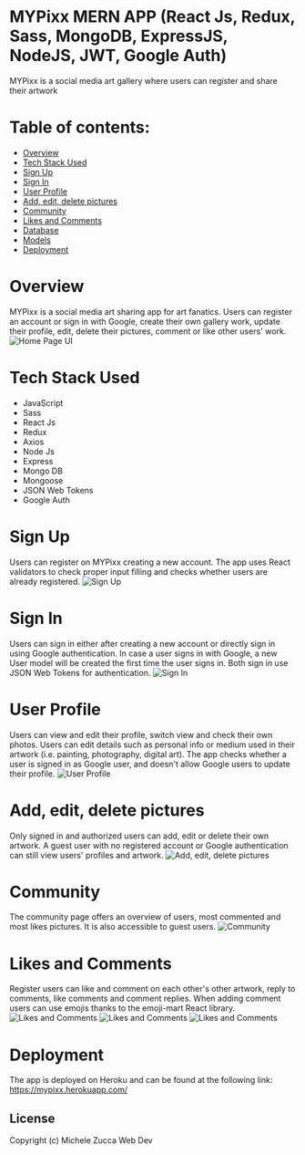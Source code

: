 # MYPixx MERN APP (React Js, Redux, Sass, MongoDB, ExpressJS, NodeJS, JWT, Google Auth)
MYPixx is a social media art gallery where users can register and share their artwork

# Table of contents:

- [Overview](#overview)
- [Tech Stack Used](#tech-stack-used)
- [Sign Up](#sign-up)
- [Sign In](#sign-in)
- [User Profile](#user-profile)
- [Add, edit, delete pictures](#add-edit-delete-pictures)
- [Community](#community)
- [Likes and Comments](#likes-and-comments)
- [Database](#database)
- [Models](#models)
- [Deployment](#deployment)


# Overview
MYPixx is a social media art sharing app for art fanatics. Users can register an account or sign in with Google, create their own gallery work, update their profile, edit, delete their pictures, comment or like other users' work.
![Home Page UI](./readme-imgs/mypixx_home.png)

# Tech Stack Used
- JavaScript 
- Sass
- React Js 
- Redux
- Axios
- Node Js
- Express
- Mongo DB
- Mongoose
- JSON Web Tokens
- Google Auth

# Sign Up
Users can register on MYPixx creating a new account. The app uses React validators to check proper input filling and checks whether users are already registered. 
![Sign Up](./readme-imgs/mypixx_register.png)

# Sign In
Users can sign in either after creating a new account or directly sign in using Google authentication. In case a user signs in with Google, a new User model will be created the first time the user signs in. Both sign in use JSON Web Tokens for authentication.
![Sign In](./readme-imgs/mypixx_login.png)

# User Profile
Users can view and edit their profile, switch view and check their own photos. Users can edit details such as personal info or medium used in their artwork (i.e. painting, photography, digital art). The app checks whether a user is signed in as Google user, and doesn't allow Google users to update their profile.
![User Profile](./readme-imgs/mypixx_user.png)

# Add, edit, delete pictures
Only signed in and authorized users can add, edit or delete their own artwork. A guest user with no registered account or Google authentication can still view users' profiles and artwork.
![Add, edit, delete pictures](./readme-imgs/mypixx_viewphoto.png)

# Community
The community page offers an overview of users, most commented and most likes pictures. It is also accessible to guest users.
![Community](./readme-imgs/mypixx_community.png)

# Likes and Comments
Register users can like and comment on each other's other artwork, reply to comments, like comments and comment replies. When adding comment users can use emojis thanks to the emoji-mart React library.
![Likes and Comments](./readme-imgs/mypixx_comments.png)
![Likes and Comments](./readme-imgs/mypixx_emoji.png)
![Likes and Comments](./readme-imgs/mypixx_likes.png)

# Deployment
The app is deployed on Heroku and can be found at the following link: https://mypixx.herokuapp.com/

## License
Copyright (c) Michele Zucca Web Dev
